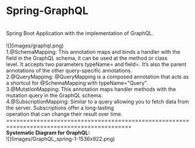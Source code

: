 # Spring-GraphQL</br>
</br>
Spring Boot Application with the implementation of GraphQL.<br/>
</br>
![](images/graphql.png)
</br>
1.@SchemaMapping: This annotation maps and binds a handler with the field in the GraphQL schema, it can be used at the method or class</br> level.
It accepts two parameters typeName= and field=. It’s also the parent annotations of the other query-specific annotations.</br>
2.@QueryMapping: @QueryMapping is a composed annotation that acts as a shortcut for @SchemaMapping with typeName="Query".</br>
3.@MutationMapping: This annotation maps handler methods with the mutation query in the GraphQL schema.<br/>
4.@SubscriptionMapping: Similar to a query allowing you to fetch data from the server. Subscriptions offer a long-lasting</br>
operation that can change their result over time.
</br>
===========================================================================================
</br>
<b>Systematic Diagram for GraphQL:</b></br>
![](images/GraphQL_spring-1-1536x922.png)


